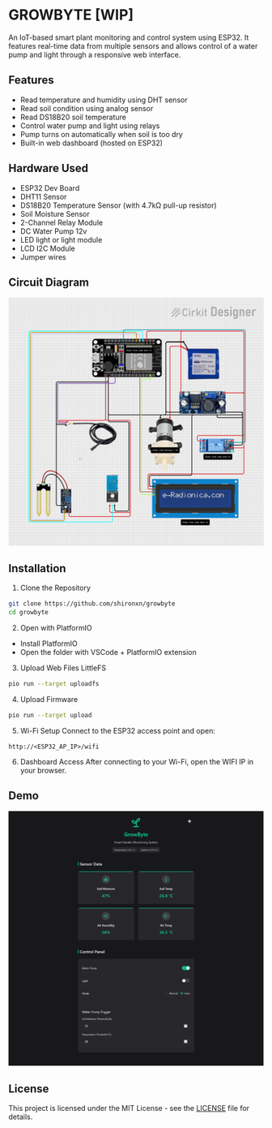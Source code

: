 # GROWBYTE [WIP]

An IoT-based smart plant monitoring and control system using ESP32. It features real-time data from multiple sensors and allows control of a water pump and light through a responsive web interface.

## Features

- Read temperature and humidity using DHT sensor
- Read soil condition using analog sensor
- Read DS18B20 soil temperature
- Control water pump and light using relays
- Pump turns on automatically when soil is too dry
- Built-in web dashboard (hosted on ESP32)

## Hardware Used

- ESP32 Dev Board
- DHT11 Sensor
- DS18B20 Temperature Sensor (with 4.7kΩ pull-up resistor)
- Soil Moisture Sensor
- 2-Channel Relay Module
- DC Water Pump 12v
- LED light or light module
- LCD I2C Module
- Jumper wires

## Circuit Diagram

![Circuit Diagram](./assets/circuit.png)

## Installation

1. Clone the Repository

```bash
git clone https://github.com/shironxn/growbyte
cd growbyte
```

2. Open with PlatformIO

- Install PlatformIO
- Open the folder with VSCode + PlatformIO extension

3. Upload Web Files LittleFS

```bash
pio run --target uploadfs
```

4. Upload Firmware

```bash
pio run --target upload
```

5. Wi-Fi Setup
   Connect to the ESP32 access point and open:

```
http://<ESP32_AP_IP>/wifi
```

6. Dashboard Access
   After connecting to your Wi-Fi, open the WIFI IP in your browser.

## Demo

![Demo](./assets/demo.jpeg)

## License

This project is licensed under the MIT License - see the [LICENSE](LICENSE) file for details.
